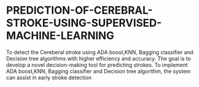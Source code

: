 # PREDICTION-OF-CEREBRAL-STROKE-USING-SUPERVISED-MACHINE-LEARNING
To detect  the  Cereberal stroke using ADA boost,KNN, Bagging classifier and Decision tree algorithms with higher efficiency and accuracy.  The goal is to develop a novel decision-making tool for predicting strokes. To implement ADA boost,KNN, Bagging classifier and Decision tree algorithm, the system can assist in early stroke detection
